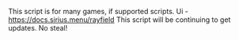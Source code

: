 This script is for many games, if supported scripts.
Ui - https://docs.sirius.menu/rayfield
This script will be continuing to get updates.
No steal!
